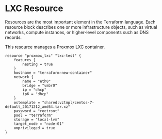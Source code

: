 # LXC Resource

Resources are the most important element in the Terraform language. Each resource block describes one or more 
infrastructure objects, such as virtual networks, compute instances, or higher-level components such as DNS records.

This resource manages a Proxmox LXC container.


```hcl
resource "proxmox_lxc" "lxc-test" {
    features {
        nesting = true
    }
    hostname = "terraform-new-container"
    network {
        name = "eth0"
        bridge = "vmbr0"
        ip = "dhcp"
        ip6 = "dhcp"
    }
    ostemplate = "shared:vztmpl/centos-7-default_20171212_amd64.tar.xz"
    password = "rootroot"
    pool = "terraform"
    storage = "local-lvm"
    target_node = "node-01"
    unprivileged = true
}
```
